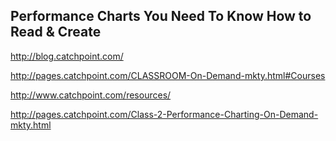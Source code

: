 
## Performance Charts You Need To Know How to Read & Create

http://blog.catchpoint.com/

http://pages.catchpoint.com/CLASSROOM-On-Demand-mkty.html#Courses

http://www.catchpoint.com/resources/

http://pages.catchpoint.com/Class-2-Performance-Charting-On-Demand-mkty.html
